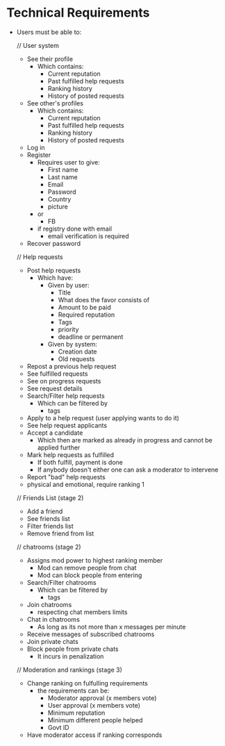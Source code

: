 # Technical Requirements
- Users must be able to:

  // User system
  - See their profile
    - Which contains:
      - Current reputation 
      - Past fulfilled help requests
      - Ranking history
      - History of posted requests
  - See other's profiles
    - Which contains:
      - Current reputation 
      - Past fulfilled help requests
      - Ranking history
      - History of posted requests
  - Log in
  - Register 
    - Requires user to give:
      - First name
      - Last name
      - Email
      - Password
      - Country
      - picture
    - or
      - FB
    - if registry done with email
      - email verification is required
  - Recover password
  

  // Help requests
  - Post help requests
    - Which have:
      - Given by user:
        - Title
        - What does the favor consists of
        - Amount to be paid
        - Required reputation
        - Tags
        - priority
        - deadline or permanent
      - Given by system:
        - Creation date
        - Old requests 
  - Repost a previous help request
  - See fulfilled requests
  - See on progress requests
  - See request details
  - Search/Filter help requests
    - Which can be filtered by
      - tags
  - Apply to a help request (user applying wants to do it)
  - See help request applicants
  - Accept a candidate
    - Which then are marked as already in progress and cannot be applied further
  - Mark help requests as fulfilled
    - If both fulfill, payment is done
    - If anybody doesn't either one can ask a moderator to intervene
  - Report "bad" help requests
  - physical and emotional, require ranking 1

  // Friends List (stage 2)
  - Add a friend
  - See friends list
  - Filter friends list
  - Remove friend from list

  // chatrooms (stage 2)
  - Assigns mod power to highest ranking member
    - Mod can remove people from chat
    - Mod can block people from entering
  - Search/Filter chatrooms
    - Which can be filtered by
      - tags
  - Join chatrooms
    - respecting chat members limits
  - Chat in chatrooms
    - As long as its not more than x messages per minute
  - Receive messages of subscribed chatrooms
  - Join private chats
  - Block people from private chats
    - It incurs in penalization

  // Moderation and rankings (stage 3)
  - Change ranking on fulfulling requirements
    - the requirements can be:
      - Moderator approval (x members vote)
      - User approval (x members vote)
      - Minimum reputation
      - Minimum different people helped
      - Govt ID
  - Have moderator access if ranking corresponds
